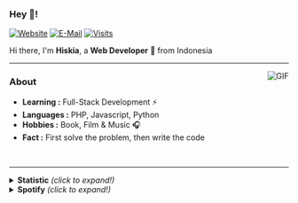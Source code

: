 ### Hey 👋!
[![Website](https://img.shields.io/badge/website-dev-2a8?style=flat-square&logo=safari&logoColor=white)](https://hiskia.dev)
[![E-Mail](https://img.shields.io/badge/email-reveal-369?style=flat-square&logo=gmail&logoColor=white)](https://mailhide.io/e/DJ1r1)
[![Visits](https://gpvc.arturio.dev/hiskiapp)](https://github.com/hiskiapp)

Hi there, I'm **Hiskia**, a **Web Developer** 🚀 from Indonesia

---------------------------------------------------------------------------------------------------------------------------------------------------------------------------------
<img align="right" alt="GIF" src="https://gist.githubusercontent.com/hiskiapp/5d907e1e546189b2d22aa228be4b61d0/raw/89bda6f411a45750b5e5c5d063fe75c1fe4c4a7f/5d907e1e546189b2d22aa228be4b61d0.gif" />


### About

-  **Learning :** Full-Stack Development :zap:
-  **Languages :** PHP, Javascript, Python
-  **Hobbies :** Book, Film & Music :headphones:
-  **Fact :** First solve the problem, then write the code
<br>

---------------------------------------------------------------------------------------------------------------------------------------------------------------------------------
<details>
  <summary><b>Statistic</b> <i>(click to expand!)</i></summary>

[![Hiskia's github stats](https://github-readme-stats.vercel.app/api?username=hiskiapp&hide=contribs,prs)](https://github.com/hiskiapp)
[![Top Langs](https://github-readme-stats.vercel.app/api/top-langs/?username=hiskiapp&layout=compact&hide=html,css)](https://github.com/hiskiapp)

</details>

<details>
  <summary><b>Spotify</b> <i>(click to expand!)</i></summary>

[![Spotify](https://spotify-now-playing-virid.vercel.app/api/spotify)](https://open.spotify.com/user/44h8hwkhfxp60in23sisw1y7r)

</details>
